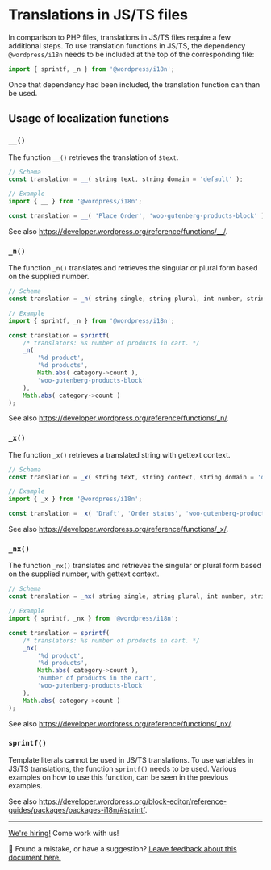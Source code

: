 # Translations in JS/TS files

In comparison to PHP files, translations in JS/TS files require a few additional steps. To use translation functions in JS/TS, the dependency `@wordpress/i18n` needs to be included at the top of the corresponding file:

```ts
import { sprintf, _n } from '@wordpress/i18n';
```

Once that dependency had been included, the translation function can than be used.

## Usage of localization functions

### `__()`

The function `__()` retrieves the translation of `$text`.

```ts
// Schema
const translation = __( string text, string domain = 'default' );

// Example
import { __ } from '@wordpress/i18n';

const translation = __( 'Place Order', 'woo-gutenberg-products-block' );
```

See also https://developer.wordpress.org/reference/functions/__/.

### `_n()`

The function `_n()` translates and retrieves the singular or plural form based on the supplied number.

```ts
// Schema
const translation = _n( string single, string plural, int number, string domain = 'default' );

// Example
import { sprintf, _n } from '@wordpress/i18n';

const translation = sprintf(
    /* translators: %s number of products in cart. */
    _n(
        '%d product',
        '%d products',
        Math.abs( category->count ),
        'woo-gutenberg-products-block'
    ),
    Math.abs( category->count )
);
```

See also https://developer.wordpress.org/reference/functions/_n/.

### `_x()`

The function `_x()` retrieves a translated string with gettext context.

```ts
// Schema
const translation = _x( string text, string context, string domain = 'default' );

// Example
import { _x } from '@wordpress/i18n';

const translation = _x( 'Draft', 'Order status', 'woo-gutenberg-products-block' );
```

See also https://developer.wordpress.org/reference/functions/_x/.

### `_nx()`

The function `_nx()` translates and retrieves the singular or plural form based on the supplied number, with gettext context.

```ts
// Schema
const translation = _nx( string single, string plural, int number, string context, string domain = 'default' );

// Example
import { sprintf, _nx } from '@wordpress/i18n';

const translation = sprintf(
    /* translators: %s number of products in cart. */
    _nx(
        '%d product',
        '%d products',
        Math.abs( category->count ),
        'Number of products in the cart',
        'woo-gutenberg-products-block'
    ),
    Math.abs( category->count )
);
```

See also https://developer.wordpress.org/reference/functions/_nx/.

### `sprintf()`

Template literals cannot be used in JS/TS translations. To use variables in JS/TS translations, the function `sprintf()` needs to be used. Various examples on how to use this function, can be seen in the previous examples.

See also https://developer.wordpress.org/block-editor/reference-guides/packages/packages-i18n/#sprintf.

<!-- FEEDBACK -->

---

[We're hiring!](https://woocommerce.com/careers/) Come work with us!

🐞 Found a mistake, or have a suggestion? [Leave feedback about this document here.](https://github.com/woocommerce/woocommerce-blocks/issues/new?assignees=&labels=type%3A+documentation&template=--doc-feedback.md&title=Feedback%20on%20./docs/testing/README.md)

<!-- /FEEDBACK -->

